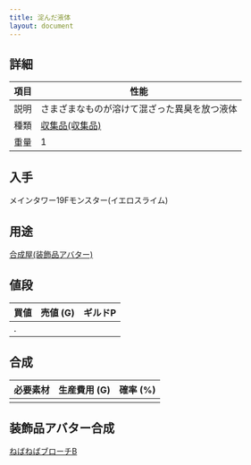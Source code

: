 ```yaml
---
title: 淀んだ液体
layout: document
---
```

## 詳細

|項目|性能|
|---|---|
|説明|さまざまなものが溶けて混ざった異臭を放つ液体|
|種類|[収集品(収集品)](収集品(収集品))|
|重量|1|

## 入手

メインタワー19Fモンスター(イエロスライム)

## 用途

[合成屋(装飾品アバター)](合成屋(装飾品アバター))

## 値段

|買値|売値 (G)|ギルドP|
|---|---|---|
|.|||

## 合成

|必要素材|生産費用 (G)|確率 (%)|
|---|---|---|
||||

## 装飾品アバター合成

[ねばねばブローチB](ねばねばブローチB)
